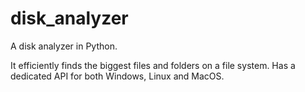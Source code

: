# disk_analyzer

A disk analyzer in Python.

It efficiently finds the biggest files and folders on a file system. Has a dedicated API for both
Windows, Linux and MacOS.


